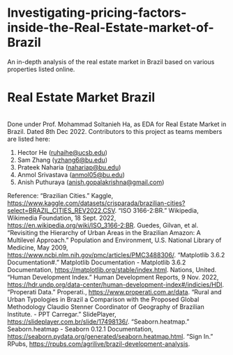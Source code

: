# Investigating-pricing-factors-inside-the-Real-Estate-market-of-Brazil
An in-depth analysis of the real estate market in Brazil based on various properties listed online.

# Real Estate Market Brazil
<br>Done under Prof. Mohammad Soltanieh Ha,  as EDA for Real Estate Market in Brazil.
Dated 8th Dec 2022.
Contributors to this project as teams members are listed here:
1. Hector He (ruhaihe@ucsb.edu)
2. Sam Zhang (yzhang6@bu.edu)
3. Prateek Naharia (nahariap@bu.edu)
4. Anmol Srivastava (anmol05@bu.edu)
5. Anish Puthuraya (anish.gopalakrishna@gmail.com)

Reference:
“Brazilian Cities.” Kaggle, https://www.kaggle.com/datasets/crisparada/brazilian-cities?select=BRAZIL_CITIES_REV2022.CSV.
“ISO 3166-2:BR.” Wikipedia, Wikimedia Foundation, 18 Sept. 2022, https://en.wikipedia.org/wiki/ISO_3166-2:BR.
Guedes, Gilvan, et al. “Revisiting the Hierarchy of Urban Areas in the Brazilian Amazon: A Multilevel Approach.” Population and Environment, U.S. National Library of Medicine, May 2009, https://www.ncbi.nlm.nih.gov/pmc/articles/PMC3488306/.
“Matplotlib 3.6.2 Documentation#.” Matplotlib Documentation - Matplotlib 3.6.2 Documentation, https://matplotlib.org/stable/index.html.
Nations, United. “Human Development Index.” Human Development Reports, 9 Nov. 2022, https://hdr.undp.org/data-center/human-development-index#/indicies/HDI.
“Properati Data.” Properati., https://www.properati.com.ar/data.
“Rural and Urban Typologies in Brazil a Comparison with the Proposed Global Methodology Claudio Stenner Coordinator of Geography of Brazilian Institute. - PPT Carregar.” SlidePlayer, https://slideplayer.com.br/slide/17498136/.
“Seaborn.heatmap.” Seaborn.heatmap - Seaborn 0.12.1 Documentation, https://seaborn.pydata.org/generated/seaborn.heatmap.html.
“Sign In.” RPubs, https://rpubs.com/agrilive/brazil-development-analysis.
